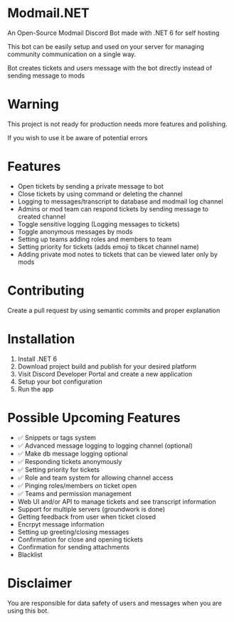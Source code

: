 # Modmail.NET
An Open-Source Modmail Discord Bot made with .NET 6 for self hosting

This bot can be easily setup and used on your server for managing community communication on a single way.

Bot creates tickets and users message with the bot directly instead of sending message to mods

# Warning
This project is not ready for production needs more features and polishing.

If you wish to use it be aware of potential errors

# Features
- Open tickets by sending a private message to bot
- Close tickets by using command or deleting the channel
- Logging to messages/transcript to database and modmail log channel
- Admins or mod team can respond tickets by sending message to created channel
- Toggle sensitive logging (Logging messages to tickets)
- Toggle anonymous messages by mods
- Setting up teams adding roles and members to team
- Setting priority for tickets (adds emoji to tikcet channel name)
- Adding private mod notes to tickets that can be viewed later only by mods

# Contributing
Create a pull request by using semantic commits and proper explanation

# Installation
1. Install .NET 6
2. Download project build and publish for your desired platform
3. Visit Discord Developer Portal and create a new application
4. Setup your bot configuration
5. Run the app

# Possible Upcoming Features
- :white_check_mark: Snippets or tags system
- :white_check_mark: Advanced message logging to logging channel (optional)
- :white_check_mark: Make db message logging optional
- :white_check_mark: Responding tickets anonymously
- :white_check_mark: Setting priority for tickets
- :white_check_mark: Role and team system for allowing channel access
- :white_check_mark: Pinging roles/members on ticket open
- :white_check_mark: Teams and permission management
- Web UI and/or API to manage tickets and see transcript information
- Support for multiple servers (groundwork is done)
- Getting feedback from user when ticket closed
- Encrpyt message information
- Setting up greeting/closing messages
- Confirmation for close and opening tickets
- Confirmation for sending attachments
- Blacklist

# Disclaimer
You are responsible for data safety of users and messages when you are using this bot.
